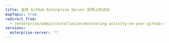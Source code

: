 ```yaml
---
title: 监视 GitHub Enterprise Server 实例上的活动
mapTopic: true
redirect_from:
  - /enterprise/admin/installation/monitoring-activity-on-your-github-enterprise-server-instance
versions:
  enterprise-server: '*'
---
```


